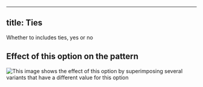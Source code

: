 ***

## title: Ties

Whether to includes ties, yes or no

## Effect of this option on the pattern

![This image shows the effect of this option by superimposing several variants that have a different value for this option](bee\_ties\_sample.svg "Effect of this option on the pattern")
